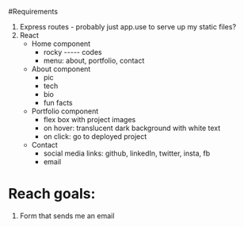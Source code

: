 #Requirements
1. Express routes - probably just app.use to serve up my static files?
2. React
    - Home component
        - rocky ----- codes
        - menu: about, portfolio, contact
    - About component
        - pic
        - tech
        - bio
        - fun facts
    - Portfolio component
        - flex box with project images
        - on hover: translucent dark background with white text
        - on click: go to deployed project
    - Contact
        - social media links: github, linkedIn, twitter, insta, fb
        - email



# Reach goals:
1. Form that sends me an email